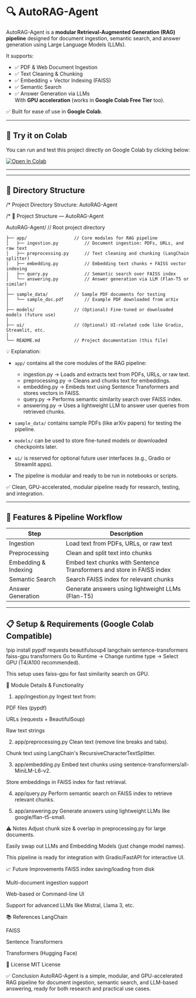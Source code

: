 # 🔍 AutoRAG-Agent

AutoRAG-Agent is a **modular Retrieval-Augmented Generation (RAG) pipeline** designed for document ingestion, semantic search, and answer generation using Large Language Models (LLMs).

It supports:
- ✅ PDF & Web Document Ingestion
- ✅ Text Cleaning & Chunking
- ✅ Embedding + Vector Indexing (FAISS)
- ✅ Semantic Search
- ✅ Answer Generation via LLMs  
With **GPU acceleration** (works in **Google Colab Free Tier** too).

✅ Built for ease of use in **Google Colab**.

---

## 🚀 Try it on Colab

You can run and test this project directly on Google Colab by clicking below:

[![Open In Colab](https://colab.research.google.com/assets/colab-badge.svg)](https://colab.research.google.com/drive/1HHCyOO93v13nA8JTJagmiDW1kVIvkErX#scrollTo=EbZq5wYRNx8i)

---
---

## 📂 Directory Structure
/*
Project Directory Structure: AutoRAG-Agent

/*
  📂 Project Structure — AutoRAG-Agent
  
  AutoRAG-Agent/               // Root project directory
  
    ├── app/                  // Core modules for RAG pipeline
    │   ├── ingestion.py          // Document ingestion: PDFs, URLs, and raw text
    │   ├── preprocessing.py      // Text cleaning and chunking (LangChain splitter)
    │   ├── embedding.py          // Embedding text chunks + FAISS vector indexing
    │   ├── query.py              // Semantic search over FAISS index
    │   └── answering.py          // Answer generation via LLM (Flan-T5 or similar)
    │
    ├── sample_data/          // Sample PDF documents for testing
    │   └── sample_doc.pdf        // Example PDF downloaded from arXiv
    │
    ├── models/               // (Optional) Fine-tuned or downloaded models (future use)
    │
    ├── ui/                   // (Optional) UI-related code like Gradio, Streamlit, etc.
    │
    └── README.md             // Project documentation (this file)

  💡 Explanation:
  - `app/` contains all the core modules of the RAG pipeline:
    * ingestion.py → Loads and extracts text from PDFs, URLs, or raw text.
    * preprocessing.py → Cleans and chunks text for embeddings.
    * embedding.py → Embeds text using Sentence Transformers and stores vectors in FAISS.
    * query.py → Performs semantic similarity search over FAISS index.
    * answering.py → Uses a lightweight LLM to answer user queries from retrieved chunks.

  - `sample_data/` contains sample PDFs (like arXiv papers) for testing the pipeline.

  - `models/` can be used to store fine-tuned models or downloaded checkpoints later.

  - `ui/` is reserved for optional future user interfaces (e.g., Gradio or Streamlit apps).

  - The pipeline is modular and ready to be run in notebooks or scripts.
  
  ✅ Clean, GPU-accelerated, modular pipeline ready for research, testing, and integration.


---

## 🚀 Features & Pipeline Workflow

| Step              | Description |
|-------------------|-------------|
| Ingestion         | Load text from PDFs, URLs, or raw text |
| Preprocessing     | Clean and split text into chunks |
| Embedding & Indexing | Embed text chunks with Sentence Transformers and store in FAISS index |
| Semantic Search   | Search FAISS index for relevant chunks |
| Answer Generation | Generate answers using lightweight LLMs (Flan-T5) |

---

## 📋 Setup & Requirements (Google Colab Compatible)


!pip install pypdf requests beautifulsoup4 langchain sentence-transformers faiss-gpu transformers
Go to Runtime → Change runtime type → Select GPU (T4/A100 recommended).

This setup uses faiss-gpu for fast similarity search on GPU.


📝 Module Details & Functionality
1. app/ingestion.py
Ingest text from:

PDF files (pypdf)

URLs (requests + BeautifulSoup)

Raw text strings

2. app/preprocessing.py
Clean text (remove line breaks and tabs).

Chunk text using LangChain's RecursiveCharacterTextSplitter.

3. app/embedding.py
Embed text chunks using sentence-transformers/all-MiniLM-L6-v2.

Store embeddings in FAISS index for fast retrieval.

4. app/query.py
Perform semantic search on FAISS index to retrieve relevant chunks.

5. app/answering.py
Generate answers using lightweight LLMs like google/flan-t5-small.

⚠️ Notes
Adjust chunk size & overlap in preprocessing.py for large documents.

Easily swap out LLMs and Embedding Models (just change model names).

This pipeline is ready for integration with Gradio/FastAPI for interactive UI.

📈 Future Improvements
FAISS index saving/loading from disk

Multi-document ingestion support

Web-based or Command-line UI

Support for advanced LLMs like Mistral, Llama 3, etc.

📚 References
LangChain

FAISS

Sentence Transformers

Transformers (Hugging Face)

🤝 License
MIT License

✅ Conclusion
AutoRAG-Agent is a simple, modular, and GPU-accelerated RAG pipeline for document ingestion, semantic search, and LLM-based answering, ready for both research and practical use cases.
